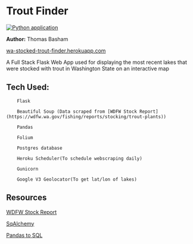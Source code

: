 # Trout Finder

[![Python application](https://github.com/Thomas-Basham/wa-stocked-trout-finder/actions/workflows/python-app.yml/badge.svg?branch=main)](https://github.com/Thomas-Basham/wa-stocked-trout-finder/actions/workflows/python-app.yml)

**Author:** Thomas Basham

[wa-stocked-trout-finder.herokuapp.com](https://wa-stocked-trout-finder.herokuapp.com)

A Full Stack Flask Web App used for displaying the most recent lakes that were stocked with trout in Washington State on an interactive map

## Tech Used: 

        Flask
        
        Beautiful Soup (Data scraped from [WDFW Stock Report](https://wdfw.wa.gov/fishing/reports/stocking/trout-plants))
        
        Pandas
        
        Folium
        
        Postgres database
        
        Heroku Scheduler(To schedule webscraping daily)
        
        Gunicorn
        
        Google V3 Geolocator(To get lat/lon of lakes)



## Resources
[WDFW Stock Report](https://wdfw.wa.gov/fishing/reports/stocking/trout-plants)

[SqAlchemy](https://flask-sqlalchemy.palletsprojects.com/en/2.x/quickstart/)

[Pandas to SQL](https://towardsdatascience.com/upload-your-pandas-dataframe-to-your-database-10x-faster-eb6dc6609ddf)
